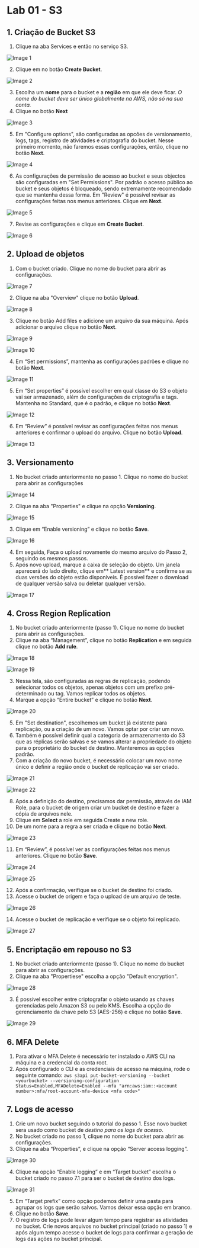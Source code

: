 # Lab 01 - S3

## 1.  Criação de Bucket S3

1.  Clique na aba Services e então no serviço S3.

![Image 1](https://d1b7vbmva6nnec.cloudfront.net/csap/lab01/lab-01-s3-01.png)

2.  Clique em no botão **Create Bucket**.

![Image 2](https://d1b7vbmva6nnec.cloudfront.net/csap/lab01/lab-01-s3-02.png)

3.  Escolha um **nome** para o bucket e a **região** em que ele deve ficar. *O nome do bucket deve ser único globalmente na AWS, não só na sua conta.*
4.  Clique no botão **Next**

![Image 3](https://d1b7vbmva6nnec.cloudfront.net/csap/lab01/lab-01-s3-03.png)

5.  Em "Configure options", são configuradas as opcões de versionamento, logs, tags, registro de atividades e criptografia do bucket. Nesse primeiro momento, não faremos essas configurações, então, clique no botão **Next**.

![Image 4](https://d1b7vbmva6nnec.cloudfront.net/csap/lab01/lab-01-s3-04.png)

6.  As configurações de permissão de acesso ao bucket e seus objectos são configuradas em "Set Permissions". Por padrão o acesso público ao bucket e seus objetos é bloqueado, sendo extremamente recomendado que se mantenha dessa forma. Em "Review" é possível revisar as configurações feitas nos menus anteriores. Clique em **Next**.

![Image 5](https://d1b7vbmva6nnec.cloudfront.net/csap/lab01/lab-01-s3-05.png)

7.  Revise as configurações e clique em **Create Bucket**.

![Image 6](https://d1b7vbmva6nnec.cloudfront.net/csap/lab01/lab-01-s3-06.png)

## 2.  Upload de objetos

1.  Com o bucket criado. Clique no nome do bucket para abrir as configurações.

![Image 7](https://d1b7vbmva6nnec.cloudfront.net/csap/lab01/lab-01-s3-07.png)

2.  Clique na aba "Overview" clique no botão **Upload**.

![Image 8](https://d1b7vbmva6nnec.cloudfront.net/csap/lab01/lab-01-s3-08.png)

3.  Clique no botão Add files e adicione um arquivo da sua máquina. Após adicionar o arquivo clique no botão **Next**.

![Image 9](https://d1b7vbmva6nnec.cloudfront.net/csap/lab01/lab-01-s3-09.png)

![Image 10](https://d1b7vbmva6nnec.cloudfront.net/csap/lab01/lab-01-s3-10.png)

4.  Em “Set permissions”, mantenha as configurações padrões e clique no botão **Next**.

![Image 11](https://d1b7vbmva6nnec.cloudfront.net/csap/lab01/lab-01-s3-11.png)

5.  Em “Set properties” é possível escolher em qual classe do S3 o objeto vai ser armazenado, além de configurações de criptografia e tags. Mantenha no Standard, que é o padrão, e clique no botão **Next**.

![Image 12](https://d1b7vbmva6nnec.cloudfront.net/csap/lab01/lab-01-s3-12.png)

6.  Em “Review” é possível revisar as configurações feitas nos menus anteriores e confirmar o upload do arquivo. Clique no botão **Upload**.

![Image 13](https://d1b7vbmva6nnec.cloudfront.net/csap/lab01/lab-01-s3-13.png)

## 3.  Versionamento

1.  No bucket criado anteriormente no passo 1. Clique no nome do bucket para abrir as configurações

![Image 14](https://d1b7vbmva6nnec.cloudfront.net/csap/lab01/lab-01-s3-14.png)

2.  Clique na aba "Properties" e clique na opção **Versioning**.

![Image 15](https://d1b7vbmva6nnec.cloudfront.net/csap/lab01/lab-01-s3-15.png)

3.  Clique em “Enable versioning” e clique no botão **Save**.

![Image 16](https://d1b7vbmva6nnec.cloudfront.net/csap/lab01/lab-01-s3-16.png)

4.  Em seguida, Faça o upload novamente do mesmo arquivo do Passo 2, seguindo os mesmos passos.
5.  Após novo upload, marque a caixa de seleção do objeto. Um janela aparecerá do lado direito, clique em** Latest version** e confirme se as duas versões do objeto estão disponíveis. É possível fazer o download de qualquer versão salva ou deletar qualquer versão.

![Image 17](https://d1b7vbmva6nnec.cloudfront.net/csap/lab01/lab-01-s3-17.png)

## 4.  Cross Region Replication

1.  No bucket criado anteriormente (passo 1). Clique no nome do bucket para abrir as configurações.
2.  Clique na aba “Management”, clique no botão **Replication** e em seguida clique no botão **Add rule**.

![Image 18](https://d1b7vbmva6nnec.cloudfront.net/csap/lab01/lab-01-s3-18.png)

![Image 19](https://d1b7vbmva6nnec.cloudfront.net/csap/lab01/lab-01-s3-19.png)

3.  Nessa tela, são configuradas as regras de replicação, podendo selecionar todos os objetos, apenas objetos com um prefixo pré-determinado ou tag. Vamos replicar todos os objetos.
4.  Marque a opção “Entire bucket” e clique no botão **Next**.

![Image 20](https://d1b7vbmva6nnec.cloudfront.net/csap/lab01/lab-01-s3-20.png)

5.  Em "Set destination", escolhemos um bucket já existente para replicação, ou a criação de um novo. Vamos optar por criar um novo.
6.  Também é possível definir qual a categoria de armazenamento do S3 que as réplicas serão salvas e se vamos alterar a propriedade do objeto para o proprietário do bucket de destino. Manteremos as opções padrão.
7.  Com a criação do novo bucket, é necessário colocar um novo nome único e definir a região onde o bucket de replicação vai ser criado.

![Image 21](https://d1b7vbmva6nnec.cloudfront.net/csap/lab01/lab-01-s3-21.png)

![Image 22](https://d1b7vbmva6nnec.cloudfront.net/csap/lab01/lab-01-s3-22.png)

8.  Após a definição do destino, precisamos dar permissão, através de IAM Role, para o bucket de origem criar um bucket de destino e fazer a cópia de arquivos nele.
9.  Clique em **Select** a role em seguida Create a new role.
10.  De um nome para a regra a ser criada e clique no botão **Next**.

![Image 23](https://d1b7vbmva6nnec.cloudfront.net/csap/lab01/lab-01-s3-23.png)

11.  Em “Review”, é possível ver as configurações feitas nos menus anteriores. Clique no botão **Save**.

![Image 24](https://d1b7vbmva6nnec.cloudfront.net/csap/lab01/lab-01-s3-24.png)

![Image 25](https://d1b7vbmva6nnec.cloudfront.net/csap/lab01/lab-01-s3-25.png)

12.  Após a confirmação, verifique se o bucket de destino foi criado.
13.  Acesse o bucket de origem e faça o upload de um arquivo de teste.

![Image 26](https://d1b7vbmva6nnec.cloudfront.net/csap/lab01/lab-01-s3-26.png)

14.  Acesse o bucket de replicação e verifique se o objeto foi replicado.

![Image 27](https://d1b7vbmva6nnec.cloudfront.net/csap/lab01/lab-01-s3-27.png)

## 5.  Encriptação em repouso no S3

1.  No bucket criado anteriormente (passo 1). Clique no nome do bucket para abrir as configurações.
2.  Clique na aba "Propertiese" escolha a opção "Default encryption".

![Image 28](https://d1b7vbmva6nnec.cloudfront.net/csap/lab01/lab-01-s3-28.png)

3.  É possível escolher entre criptografar o objeto usando as chaves gerenciadas pelo Amazon S3 ou pelo KMS. Escolha a opção do gerenciamento da chave pelo S3 (AES-256) e clique no botão **Save**.

![Image 29](https://d1b7vbmva6nnec.cloudfront.net/csap/lab01/lab-01-s3-29.png)

## 6.  MFA Delete

1.  Para ativar o MFA Delete é necessário ter instalado o AWS CLI na máquina e a credencial da conta root.
2.  Após configurado o CLI e as credenciais de acesso na máquina, rode o seguinte comando:
```aws s3api put-bucket-versioning --bucket <yourbucket> --versioning-configuration Status=Enabled,MFADelete=Enabled --mfa "arn:aws:iam::<account number>:mfa/root-account-mfa-device <mfa code>"```

## 7.  Logs de acesso

1.  Crie um novo bucket seguindo o tutorial do passo 1. Esse novo bucket sera usado como bucket de *destino para os logs de acesso*.
2.  No bucket criado no passo 1, clique no nome do bucket para abrir as configurações.
3.  Clique na aba “Properties”, e clique na opção “Server access logging”.

![Image 30](https://d1b7vbmva6nnec.cloudfront.net/csap/lab01/lab-01-s3-30.png)

4.  Clique na opção “Enable logging” e em “Target bucket” escolha o bucket criado no passo 7.1 para ser o bucket de destino dos logs.

![Image 31](https://d1b7vbmva6nnec.cloudfront.net/csap/lab01/lab-01-s3-31.png)

5.  Em “Target prefix” como opção podemos definir uma pasta para agrupar os logs que serão salvos. Vamos deixar essa opção em branco.
6.  Clique no botão **Save**.
7.  O registro de logs pode levar algum tempo para registrar as atividades no bucket. Crie novos arquivos no bucket principal (criado no passo 1) e após algum tempo acesse o bucket de logs para confirmar a geração de logs das ações no bucket principal.